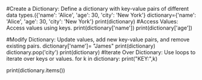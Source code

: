 #Create a Dictionary: Define a dictionary with key-value pairs of different data types.({'name': 'Alice', 'age': 30, 'city': 'New York'}
dictionary={'name': 'Alice', 'age': 30, 'city': 'New York'}
print(dictionary)
#Access Values: Access values using keys.
print(dictionary['name'])
print(dictionary['age'])

#Modify Dictionary: Update values, add new key-value pairs, and remove existing pairs.
dictionary['name']= "James"
print(dictionary)
dictionary.pop('city')
print(dictionary)
#Iterate Over Dictionary: Use loops to iterate over keys or values.
for k in dictionary:
    print("KEY:",k)

print(dictionary.items())






